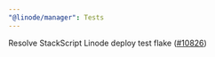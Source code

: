 ```yaml
---
"@linode/manager": Tests
---
```


Resolve StackScript Linode deploy test flake ([#10826](https://github.com/linode/manager/pull/10826))
